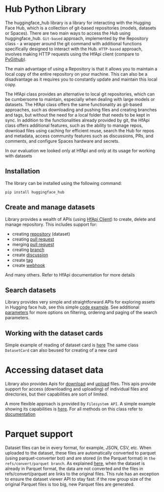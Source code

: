 # Hub Python Library

The huggingface_hub library is a library for interacting with the Hugging Face Hub, which is a 
collection of git-based repositories (models, datasets or Spaces). There are two main ways to 
access the Hub using huggingface_hub. `Git-based` approach, implemented by the Repository class - a wrapper around 
the git command with additional functions specifically designed to interact with the Hub. `HTTP-based` approach, 
involves making HTTP requests using the HfApi client (compare to [PyGithub](https://github.com/PyGithub/PyGithub)).

The main advantage of using a Repository is that it allows you to maintain a local copy of the entire repository on 
your machine. This can also be a disadvantage as it requires you to constantly update and maintain this local copy.

The HfApi class provides an alternative to local git repositories, which can be cumbersome to maintain, especially 
when dealing with large models or datasets. The HfApi class offers the same functionality as git-based approaches, 
such as downloading and pushing files and creating branches and tags, but without the need for a local folder that 
needs to be kept in sync. In addition to the functionalities already provided by git, the HfApi class offers additional 
features, such as the ability to manage repos, download files using caching for efficient reuse, search the Hub for 
repos and metadata, access community features such as discussions, PRs, and comments, and configure Spaces hardware 
and secrets.

In our evaluation we looked only at HfApi and only at its usage for working with datasets

## Installation

The library can be installed using the following command:

```commandline
pip install huggingface_hub
```

## Create and manage datasets

Library provides a wealth of APIs 
(using [HfApi Client](https://huggingface.co/docs/huggingface_hub/main/en/package_reference/hf_api#hfapi-client))
to create, delete and manage repository. This includes support for:

* creating [repository](https://huggingface.co/docs/huggingface_hub/main/en/package_reference/hf_api#huggingface_hub.HfApi.create_repo) (dataset)
* creating [pull request](https://huggingface.co/docs/huggingface_hub/main/en/package_reference/hf_api#huggingface_hub.HfApi.create_pull_request)
* merging [pull request](https://huggingface.co/docs/huggingface_hub/main/en/package_reference/hf_api#huggingface_hub.HfApi.merge_pull_request)
* creating [branch](https://huggingface.co/docs/huggingface_hub/main/en/package_reference/hf_api#huggingface_hub.HfApi.create_branch)
* create [discussion](https://huggingface.co/docs/huggingface_hub/main/en/package_reference/hf_api#huggingface_hub.HfApi.create_discussion)
* create [tag](https://huggingface.co/docs/huggingface_hub/main/en/package_reference/hf_api#huggingface_hub.HfApi.create_tag)
* create [webhook](https://huggingface.co/docs/huggingface_hub/main/en/package_reference/hf_api#huggingface_hub.HfApi.create_webhook)

And many others. Refer to HfApi documentation for more details

## Search datasets

Library provides very simple and straightforward APIs for exploring assets in Hugging face hub,
see this simple [code example](ds_explorer.py). See additional 
[parameters](https://huggingface.co/docs/huggingface_hub/package_reference/hf_api#huggingface_hub.HfApi.list_datasets)
for more options on filtering, ordering and paging of the search parameters.

## Working with the dataset cards

Simple example of reading of dataset card is [here](dataset_card.py)
The same class `DatasetCard` can also beused for creating of a new card

# Accessing dataset data

Library also provides Apis for [download](https://huggingface.co/docs/huggingface_hub/main/en/guides/download) and
[upload](https://huggingface.co/docs/huggingface_hub/main/en/guides/upload) files. This apis provide support
for access (downloading and uploading) of individual files and directories, but their capabilities are
sort of limited.

A more flexible approach is provided by `Filesystem API`. A simple example showing its capabilities is
[here](file_system.py). For all methods on this class refer to 
[documentation](https://huggingface.co/docs/huggingface_hub/main/en/package_reference/hf_file_system#huggingface_hub.HfFileSystem)

# Parquet support

Dataset files can be in every format, for example, JSON, CSV, etc. When uploaded to the dataset, these 
files are automatically converted to parquet (using parquet-converter bot) and are stored (in the Parquet format) in 
`the refs/convert/parquet branch`. As explained [here](https://huggingface.co/datasets/haibaraconan/video/discussions/1),
when the dataset is already in Parquet format, the data are not converted and the files in refs/convert/parquet are 
links to the original files. This rule has an exception to ensure the dataset viewer API to stay fast: if the row 
group size of the original Parquet files is too big, new Parquet files are generated.